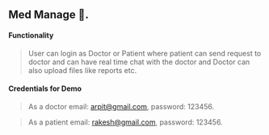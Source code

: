 ## Med Manage 🚀.

#### Functionality
> User can login as Doctor or Patient where patient can send request to doctor and can have real time chat with the doctor and Doctor can also upload files like reports etc.

#### Credentials for Demo
> As a doctor email: arpit@gmail.com, password: 123456.

> As a patient email: rakesh@gmail.com, password: 123456.
